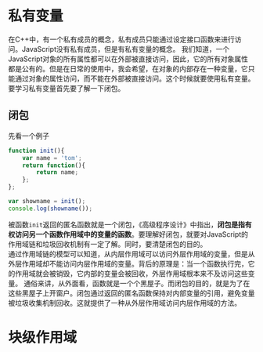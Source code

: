 # 私有变量
在C++中，有一个私有成员的概念，私有成员只能通过设定接口函数来进行访问。JavaScript没有私有成员，但是有私有变量的概念。
我们知道，一个JavaScript对象的所有属性都可以在外部被直接访问，因此，它的所有对象属性都是公有的。但是在日常的使用中，我会希望，在对象的内部存在一种变量，它只能通过对象的属性访问，而不能在外部被直接访问。这个时候就要使用私有变量。要学习私有变量首先要了解一下闭包。
## 闭包
先看一个例子
```javascript
function init(){
    var name = 'tom';
    return function(){
        return name;
    };
};

var showname = init();
console.log(showname());
```
被函数`init`返回的匿名函数就是一个闭包，《高级程序设计》中指出，**闭包是指有权访问另一个函数作用域中的变量的函数**。要理解好闭包，就要对JavaScript的
作用域链和垃圾回收机制有一定了解。同时，要清楚闭包的目的。  
通过作用域链的模型可以知道，从内层作用域可以访问外层作用域的变量，但是从外层作用域却不能访问内层作用域的变量。背后的原理是：当一个函数执行完，它的作用域就会被销毁，它内部的变量会被回收，外层作用域根本来不及访问这些变量。
通俗来讲，从外面看，函数就是一个个黑屋子。而闭包的目的，就是为了在这些黑屋子上开窗户。闭包通过返回的匿名函数保持对内部变量的引用，避免变量被垃圾收集机制回收。这就提供了一种从外层作用域访问内层作用域的方法。
# 块级作用域
